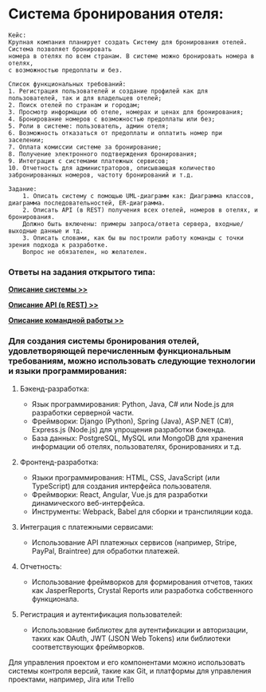 # Система бронирования отеля:
```
Кейс:
Крупная компания планирует создать Систему для бронирования отелей. Система позволяет бронировать
номера в отелях по всем странам. В системе можно бронировать номера в отелях,
с возможностью предоплаты и без.

Список функциональных требований:
1. Регистрация пользователей и создание профилей как для пользователей, так и для владельцев отелей;
2. Поиск отелей по странам и городам;
3. Просмотр информации об отеле, номерах и ценах для бронирования;
4. Бронирование номеров с возможностью предоплаты или без;
5. Роли в системе: пользователь, админ отеля;
6. Возможность отказаться от предоплаты и оплатить номер при заселении;
7. Оплата комиссии системе за бронирование;
8. Получение электронного подтверждения бронирования;
9. Интеграция с системами платежных сервисов;
10. Отчетность для администраторов, описывающая количество забронированных номеров, частоту бронирований и т.д.

Задание:
    1. Описать систему с помощью UML-диаграмм как: Диаграмма классов, диаграмма последовательностей, ER-диаграмма.
    2. Описать API (в REST) получения всех отелей, номеров в отелях, и бронирования.
    Должно быть включены: примеры запроса/ответа сервера, входные/выходные данные и тд.
    3. Описать словами, как бы вы построили работу команды с точки зрения подхода к разработке.
    Вопрос не обязателен, но желателен.
```

### Ответы на задания открытого типа:
**[Описание системы >>](Hotel%20booking%20system%20description/Describe%20the%20system.md)**

**[Описание API (в REST) >>](Hotel%20booking%20system%20description/Describe%20the%20API%20(in%20REST).md)**

**[Описание командной работы >>](/Hotel%20booking%20system%20description/Describe%20team%20work.md)**


### Для создания системы бронирования отелей, удовлетворяющей перечисленным функциональным требованиям, можно использовать следующие технологии и языки программирования:

1. Бэкенд-разработка:
   - Язык программирования: Python, Java, C# или Node.js для разработки серверной части.
   - Фреймворки: Django (Python), Spring (Java), ASP.NET (C#), Express.js (Node.js) для упрощения разработки бэкенда.
   - База данных: PostgreSQL, MySQL или MongoDB для хранения информации об отелях, пользователях, бронированиях и т.д.

2. Фронтенд-разработка:
   - Языки программирования: HTML, CSS, JavaScript (или TypeScript) для создания интерфейса пользователя.
   - Фреймворки: React, Angular, Vue.js для разработки динамического веб-интерфейса.
   - Инструменты: Webpack, Babel для сборки и транспиляции кода.

3. Интеграция с платежными сервисами:
   - Использование API платежных сервисов (например, Stripe, PayPal, Braintree) для обработки платежей.

4. Отчетность:
   - Использование фреймворков для формирования отчетов, таких как JasperReports, Crystal Reports или разработка собственного функционала.
  
5. Регистрация и аутентификация пользователей:
   - Использование библиотек для аутентификации и авторизации, таких как OAuth, JWT (JSON Web Tokens) или библиотеки соответствующих фреймворков.

Для управления проектом и его компонентами можно использовать системы контроля версий, такие как Git, и платформы для управления проектами, например, Jira или Trello


